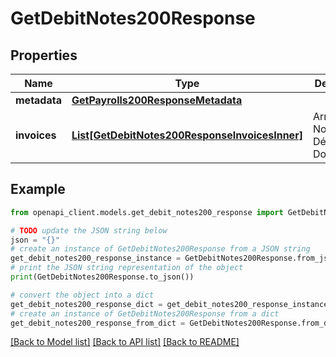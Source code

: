 # GetDebitNotes200Response


## Properties

Name | Type | Description | Notes
------------ | ------------- | ------------- | -------------
**metadata** | [**GetPayrolls200ResponseMetadata**](GetPayrolls200ResponseMetadata.md) |  | [optional] 
**invoices** | [**List[GetDebitNotes200ResponseInvoicesInner]**](GetDebitNotes200ResponseInvoicesInner.md) | Array con Notas Débito / Documentos | [optional] 

## Example

```python
from openapi_client.models.get_debit_notes200_response import GetDebitNotes200Response

# TODO update the JSON string below
json = "{}"
# create an instance of GetDebitNotes200Response from a JSON string
get_debit_notes200_response_instance = GetDebitNotes200Response.from_json(json)
# print the JSON string representation of the object
print(GetDebitNotes200Response.to_json())

# convert the object into a dict
get_debit_notes200_response_dict = get_debit_notes200_response_instance.to_dict()
# create an instance of GetDebitNotes200Response from a dict
get_debit_notes200_response_from_dict = GetDebitNotes200Response.from_dict(get_debit_notes200_response_dict)
```
[[Back to Model list]](../README.md#documentation-for-models) [[Back to API list]](../README.md#documentation-for-api-endpoints) [[Back to README]](../README.md)


